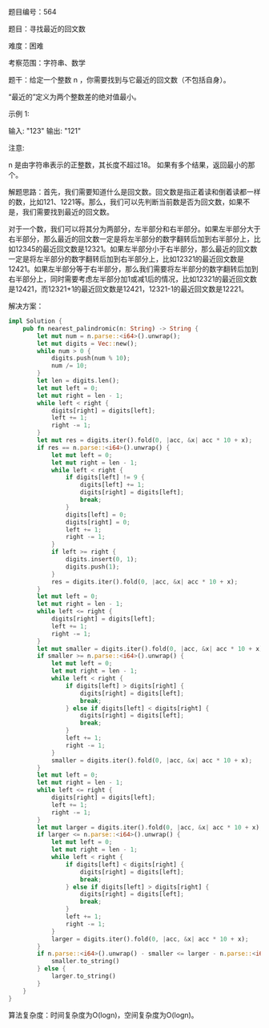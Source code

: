 题目编号：564

题目：寻找最近的回文数

难度：困难

考察范围：字符串、数学

题干：给定一个整数 n ，你需要找到与它最近的回文数（不包括自身）。

“最近的”定义为两个整数差的绝对值最小。

示例 1:

输入: "123"
输出: "121"

注意:

n 是由字符串表示的正整数，其长度不超过18。
如果有多个结果，返回最小的那个。

解题思路：首先，我们需要知道什么是回文数。回文数是指正着读和倒着读都一样的数，比如121、1221等。那么，我们可以先判断当前数是否为回文数，如果不是，我们需要找到最近的回文数。

对于一个数，我们可以将其分为两部分，左半部分和右半部分。如果左半部分大于右半部分，那么最近的回文数一定是将左半部分的数字翻转后加到右半部分上，比如12345的最近回文数是12321。如果左半部分小于右半部分，那么最近的回文数一定是将左半部分的数字翻转后加到右半部分上，比如12321的最近回文数是12421。如果左半部分等于右半部分，那么我们需要将左半部分的数字翻转后加到右半部分上，同时需要考虑左半部分加1或减1后的情况，比如12321的最近回文数是12421，而12321+1的最近回文数是12421，12321-1的最近回文数是12221。

解决方案：

```rust
impl Solution {
    pub fn nearest_palindromic(n: String) -> String {
        let mut num = n.parse::<i64>().unwrap();
        let mut digits = Vec::new();
        while num > 0 {
            digits.push(num % 10);
            num /= 10;
        }
        let len = digits.len();
        let mut left = 0;
        let mut right = len - 1;
        while left < right {
            digits[right] = digits[left];
            left += 1;
            right -= 1;
        }
        let mut res = digits.iter().fold(0, |acc, &x| acc * 10 + x);
        if res == n.parse::<i64>().unwrap() {
            let mut left = 0;
            let mut right = len - 1;
            while left < right {
                if digits[left] != 9 {
                    digits[left] += 1;
                    digits[right] = digits[left];
                    break;
                }
                digits[left] = 0;
                digits[right] = 0;
                left += 1;
                right -= 1;
            }
            if left >= right {
                digits.insert(0, 1);
                digits.push(1);
            }
            res = digits.iter().fold(0, |acc, &x| acc * 10 + x);
        }
        let mut left = 0;
        let mut right = len - 1;
        while left <= right {
            digits[right] = digits[left];
            left += 1;
            right -= 1;
        }
        let mut smaller = digits.iter().fold(0, |acc, &x| acc * 10 + x);
        if smaller >= n.parse::<i64>().unwrap() {
            let mut left = 0;
            let mut right = len - 1;
            while left < right {
                if digits[left] > digits[right] {
                    digits[right] = digits[left];
                    break;
                } else if digits[left] < digits[right] {
                    digits[right] = digits[left];
                    break;
                }
                left += 1;
                right -= 1;
            }
            smaller = digits.iter().fold(0, |acc, &x| acc * 10 + x);
        }
        let mut left = 0;
        let mut right = len - 1;
        while left <= right {
            digits[right] = digits[left];
            left += 1;
            right -= 1;
        }
        let mut larger = digits.iter().fold(0, |acc, &x| acc * 10 + x);
        if larger <= n.parse::<i64>().unwrap() {
            let mut left = 0;
            let mut right = len - 1;
            while left < right {
                if digits[left] < digits[right] {
                    digits[right] = digits[left];
                    break;
                } else if digits[left] > digits[right] {
                    digits[right] = digits[left];
                    break;
                }
                left += 1;
                right -= 1;
            }
            larger = digits.iter().fold(0, |acc, &x| acc * 10 + x);
        }
        if n.parse::<i64>().unwrap() - smaller <= larger - n.parse::<i64>().unwrap() {
            smaller.to_string()
        } else {
            larger.to_string()
        }
    }
}
```

算法复杂度：时间复杂度为O(logn)，空间复杂度为O(logn)。